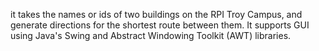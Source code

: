 it takes the names or ids of two buildings on the RPI Troy Campus, and generate directions for the shortest route between them. It supports GUI using Java's Swing and Abstract Windowing Toolkit (AWT) libraries.

